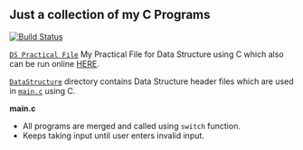 Just a collection of my C Programs
---

[![Build Status](https://travis-ci.org/crazyuploader/C.svg?branch=master)](https://travis-ci.org/crazyuploader/C)

[`DS Practical File`](/Practical_File) My Practical File for Data Structure using C which also can be run online [HERE](https://practicalc.jugalkishore.repl.run/).

[`DataStructure`](/DataStructure) directory contains Data Structure header files which are used in [`main.c`](main.c) using C.

<b>main.c</b>
* All programs are merged and called using `switch` function.
* Keeps taking input until user enters invalid input.
